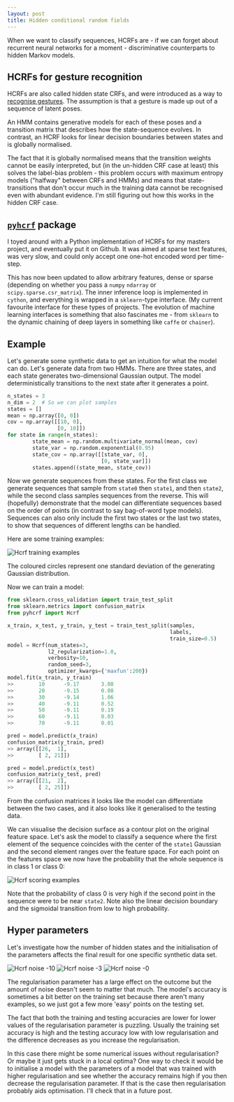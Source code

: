 ```yaml
---
layout: post
title: Hidden conditional random fields
---
```

When we want to classify sequences, HCRFs are -
if we can forget about recurrent neural networks for a moment - 
discriminative counterparts to hidden Markov models.

## HCRFs for gesture recognition
HCRFs are also called hidden state CRFs, and were introduced as a way to
[recognise gestures](http://people.csail.mit.edu/sybor/cvpr06_wang.pdf). 
The assumption is that a gesture is made up
out of a sequence of latent poses. 

An HMM contains generative models
for each of these poses and a transition matrix that describes how
the state-sequence evolves. In contrast, an HCRF looks for linear 
decision boundaries between states and is globally normalised. 

The fact that it is globally normalised 
means that the transition weights cannot be easily interpreted,
but (in the un-hidden CRF case at least) this solves the 
label-bias problem - this problem occurs with maximum entropy
models ("halfway" between CRFs and HMMs) and 
means that state-transitions that don't
occur much in the training data cannot be recognised even with 
abundant evidence. I'm still figuring out how this works 
in the hidden CRF case.

## [`pyhcrf`](https://github.com/dirko/pyhcrf) package
I toyed around with a Python implementation of HCRFs for my masters project,
and eventually put it on Github. It was aimed at sparse text features, was
very slow, and could only accept one one-hot encoded word per time-step.

This has now been updated to allow arbitrary features, dense or sparse 
(depending on whether you pass a `numpy` `ndarray` 
or `scipy.sparse.csr_matrix`). The inner inference loop is implemented
in `cython`, and everything is wrapped in a `sklearn`-type interface. 
(My current favourite interface for these types of projects. The evolution
of machine learning interfaces is something that also fascinates me -
from `sklearn` to the dynamic chaining of deep layers in something like
`caffe` or `chainer`).

## Example
Let's generate some synthetic data to get an intuition for what the
model can do. Let's generate data from two HMMs. There are three
states, and each state generates two-dimensional Gaussian output.
The model deterministically transitions to the next state after it generates
a point.

```python
n_states = 3  
n_dim = 2  # So we can plot samples
states = []
mean = np.array([0, 0])
cov = np.array([[10, 0], 
                [0, 10]])
for state in range(n_states):
        state_mean = np.random.multivariate_normal(mean, cov)
        state_var = np.random.exponential(0.95)
        state_cov = np.array([[state_var, 0],
                              [0, state_var]])
        states.append((state_mean, state_cov))
```

Now we generate sequences from these states. For the first class 
we generate sequences that sample from `state0` then `state1`, and
then `state2`, while the second class samples sequences from the
reverse. This will (hopefully) demonstrate that the model can
differentiate sequences based on the order of points 
(in contrast to say bag-of-word type models).
Sequences can also only include the first two states or the last two
states, to show that sequences of different lengths can be handled.

Here are some training examples:

![Hcrf training examples](/images/2015-07-28-Hidden-conditional-random-fields/training_data.png "Hcrf training examples")

The coloured circles represent one standard deviation of the generating
Gaussian distribution.

Now we can train a model:

```python
from sklearn.cross_validation import train_test_split
from sklearn.metrics import confusion_matrix
from pyhcrf import Hcrf

x_train, x_test, y_train, y_test = train_test_split(samples, 
                                                    labels,
                                                    train_size=0.5)
model = Hcrf(num_states=3, 
             l2_regularization=1.0,
             verbosity=10,
             random_seed=3,
             optimizer_kwargs={'maxfun':200})
model.fit(x_train, y_train)
>>        10      -9.17       3.08
>>        20      -9.15       0.08
>>        30      -9.14       1.06
>>        40      -9.11       0.52
>>        50      -9.11       0.19
>>        60      -9.11       0.03
>>        70      -9.11       0.01

pred = model.predict(x_train)
confusion_matrix(y_train, pred)
>> array([[26,  1],
>>        [ 2, 21]])

pred = model.predict(x_test)
confusion_matrix(y_test, pred)
>> array([[21,  2],
>>        [ 2, 25]])
```

From the confusion matrices it looks like the model can 
differentiate between the two cases, and it also looks
like it generalised to the testing data.

We can visualise the decision surface as a contour plot on the original
feature space. Let's ask the model to classify a sequence where the
first element of the sequence coincides with the center of the `state1`
Gaussian and the second element ranges over the feature space. For each
point on the features space we now have the probability that the whole 
sequence is in class 1 or class 0:

![Hcrf scoring examples](/images/2015-07-28-Hidden-conditional-random-fields/predicted_probabilities.png "Hcrf scoring examples")

Note that the probability of class 0 is very high if the second point in
the sequence were to be near `state2`. Note also the linear decision boundary
and the sigmoidal transition from low to high probability.

## Hyper parameters
Let's investigate how the number of hidden states and the 
initialisation of the parameters affects the final result for one
specific synthetic data set.

![Hcrf noise -10](/images/2015-07-28-Hidden-conditional-random-fields/noise10.png "Hcrf noise -10")
![Hcrf noise -3](/images/2015-07-28-Hidden-conditional-random-fields/noise3.png "Hcrf noise -3")
![Hcrf noise -0](/images/2015-07-28-Hidden-conditional-random-fields/noise0.png "Hcrf noise -0")

The regularisation parameter has a large effect on the outcome but the 
amount of noise doesn't seem to matter that much. The model's accuracy is
sometimes a bit better on the training set because there aren't many examples,
so we just got a few more 'easy' points on the testing set.

The fact that both the training and testing accuracies are lower for lower
values of the regularisation parameter is puzzling. Usually the training set
accuracy is high and the testing accuracy low with low regularisation and
the difference decreases as you increase the regularisation.

In this case there might 
be some numerical issues without regularisation? Or maybe it just gets stuck
in a local optima? One way to check it would be to initialise a model with
the parameters of a model that was trained with higher
regularisation and see whether the accuracy remains high if you then 
decrease the regularisation parameter. If that is the case
then regularisation probably aids optimisation. I'll check that in
a future post.
